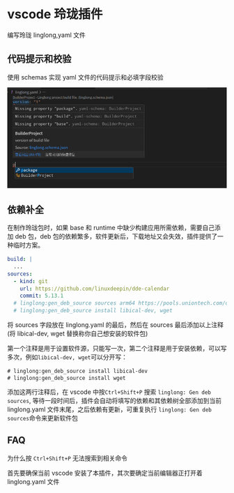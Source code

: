 # vscode 玲珑插件

编写玲珑 linglong,yaml 文件

## 代码提示和校验

使用 schemas 实现 yaml 文件的代码提示和必填字段校验

![image](./image.png)

## 依赖补全

在制作玲珑包时，如果 base 和 runtime 中缺少构建应用所需依赖，需要自己添加 deb 包，deb 包的依赖繁多，软件更新后，下载地址又会失效，插件提供了一种临时方案。

```yaml
build: |
  ...
sources:
  - kind: git
    url: https://github.com/linuxdeepin/dde-calendar
    commit: 5.13.1
  # linglong:gen_deb_source sources arm64 https://pools.uniontech.com/deepin-beige beige main community
  # linglong:gen_deb_source install libical-dev, wget
```

将 sources 字段放在 linglong.yaml 的最后，然后在 sources 最后添加以上注释(将 libical-dev, wget 替换称你自己想安装的软件包)

第一个注释是用于设置软件源，只能写一次，第二个注释是用于安装依赖，可以写多次，例如`libical-dev, wget`可以分开写：

```
# linglong:gen_deb_source install libical-dev
# linglong:gen_deb_source install wget
```

添加这两行注释后，在 vscode 中按`Ctrl+Shift+P` 搜索 `linglong: Gen deb sources`, 等待一段时间后，插件会自动将填写的依赖和其依赖树全部添加到当前 linglong.yaml 文件末尾，之后依赖有更新，可重复执行
`linglong: Gen deb sources`命令来更新软件包

## FAQ

为什么按 `Ctrl+Shift+P` 无法搜索到相关命令

首先要确保当前 vscode 安装了本插件，其次要确定当前编辑器正打开着 linglong.yaml 文件
